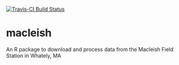 [![Travis-CI Build Status](https://travis-ci.org/beanumber/macleish.svg?branch=master)](https://travis-ci.org/beanumber/macleish)

# macleish
An R package to download and process data from the Macleish Field Station in Whately, MA
